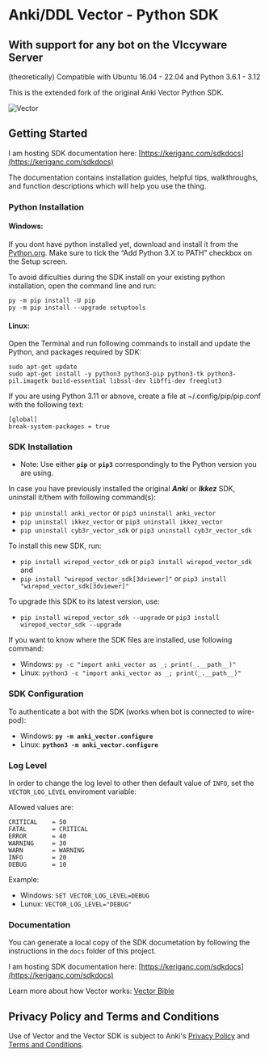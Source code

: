 ﻿
# Anki/DDL Vector - Python SDK

## With support for any bot on the VIccyware Server
(theoretically) Compatible with Ubuntu 16.04 - 22.04 and Python 3.6.1 - 3.12

This is the extended fork of the original Anki Vector Python SDK.

![Vector](docs/source/images/vector-sdk-alpha.jpg)


## Getting Started

I am hosting SDK documentation here: [https://keriganc.com/sdkdocs](https://keriganc.com/sdkdocs)

The documentation contains installation guides, helpful tips, walkthroughs, and function descriptions which will help you use the thing.

### Python Installation

#### Windows:

If you dont have python installed yet, download and install it from the [Python.org](https://www.python.org/downloads/windows/).
Make sure to tick the “Add Python 3.X to PATH” checkbox on the Setup screen.

To avoid dificulties during the SDK install on your existing python installation, open the command line and run:

```
py -m pip install -U pip
py -m pip install --upgrade setuptools
```

#### Linux:

Open the Terminal and run following commands to install and update the Python, and packages required by SDK:

```
sudo apt-get update
sudo apt-get install -y python3 python3-pip python3-tk python3-pil.imagetk build-essential libssl-dev libffi-dev freeglut3
```

If you are using Python 3.11 or abnove, create a file at ~/.config/pip/pip.conf with the following text:

```
[global]
break-system-packages = true
```

### SDK Installation

 - Note: Use either **```pip```** or **```pip3```** correspondingly to the Python version you are using.

In case you have previously installed the original ***Anki*** or ***Ikkez*** SDK, uninstall it/them with following command(s):

- ```pip uninstall anki_vector``` or ```pip3 uninstall anki_vector```
- ```pip uninstall ikkez_vector``` or ```pip3 uninstall ikkez_vector```
- ```pip uninstall cyb3r_vector_sdk``` or ```pip3 uninstall cyb3r_vector_sdk```

To install this new SDK, run:

- ```pip install wirepod_vector_sdk``` or ```pip3 install wirepod_vector_sdk```
and
- ```pip install "wirepod_vector_sdk[3dviewer]"``` or ```pip3 install "wirepod_vector_sdk[3dviewer]"```


To upgrade this SDK to its latest version, use:

- ```pip install wirepod_vector_sdk --upgrade``` or ```pip3 install wirepod_vector_sdk --upgrade```


If you want to know where the SDK files are installed, use following command:

- Windows:  ```py -c "import anki_vector as _; print(_.__path__)"```
- Linux:    ```python3 -c "import anki_vector as _; print(_.__path__)"```


### SDK Configuration

To authenticate a bot with the SDK (works when bot is connected to wire-pod):

- Windows:  **```py -m anki_vector.configure```**
- Linux:    **```python3 -m anki_vector.configure```**

### Log Level

In order to change the log level to other then default value of `INFO`, set the `VECTOR_LOG_LEVEL` enviroment variable:

Allowed values are:
```
CRITICAL	= 50
FATAL 		= CRITICAL
ERROR 		= 40
WARNING 	= 30
WARN 		= WARNING
INFO 		= 20
DEBUG 		= 10
```

Example:

- Windows: ```SET VECTOR_LOG_LEVEL=DEBUG```
- Lunux:   ```VECTOR_LOG_LEVEL="DEBUG"```


### Documentation

You can generate a local copy of the SDK documetation by
following the instructions in the `docs` folder of this project.

I am hosting SDK documentation here: [https://keriganc.com/sdkdocs](https://keriganc.com/sdkdocs)

Learn more about how Vector works: [Vector Bible](https://github.com/GooeyChickenman/victor/blob/master/documentation/Vector-TRM.pdf)


## Privacy Policy and Terms and Conditions

Use of Vector and the Vector SDK is subject to Anki's [Privacy Policy](https://www.anki.com/en-us/company/privacy) and [Terms and Conditions](https://www.anki.com/en-us/company/terms-and-conditions).
